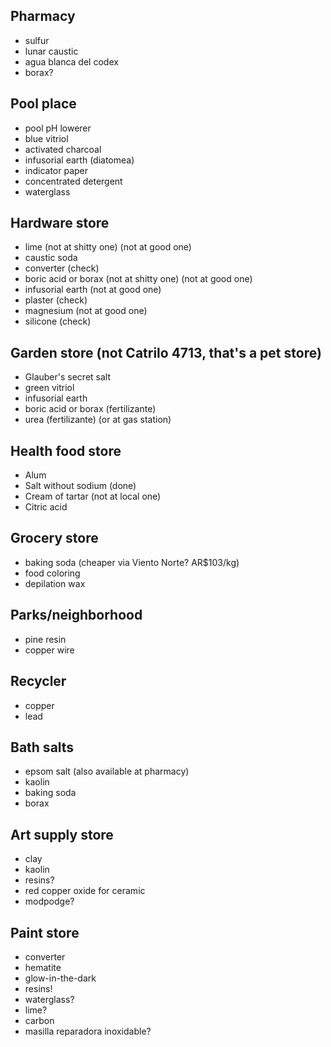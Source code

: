 ## Pharmacy

- sulfur
- lunar caustic
- agua blanca del codex
- borax?

## Pool place

- pool pH lowerer
- blue vitriol
- activated charcoal
- infusorial earth (diatomea)
- indicator paper
- concentrated detergent
- waterglass

## Hardware store

- lime (not at shitty one) (not at good one)
- caustic soda
- converter (check)
- boric acid or borax (not at shitty one) (not at good one)
- infusorial earth (not at good one)
- plaster (check)
- magnesium (not at good one)
- silicone (check)

## Garden store (not Catrilo 4713, that's a pet store)

- Glauber's secret salt
- green vitriol
- infusorial earth
- boric acid or borax (fertilizante)
- urea (fertilizante) (or at gas station)

## Health food store

- Alum
- Salt without sodium (done)
- Cream of tartar (not at local one)
- Citric acid

## Grocery store

- baking soda (cheaper via Viento Norte? AR$103/kg)
- food coloring
- depilation wax

## Parks/neighborhood

- pine resin
- copper wire

## Recycler

- copper
- lead

## Bath salts

- epsom salt (also available at pharmacy)
- kaolin
- baking soda
- borax

## Art supply store

- clay
- kaolin
- resins?
- red copper oxide for ceramic
- modpodge?

## Paint store

- converter
- hematite
- glow-in-the-dark
- resins!
- waterglass?
- lime?
- carbon
- masilla reparadora inoxidable?
